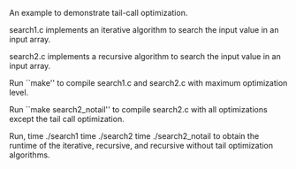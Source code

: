 An example to demonstrate tail-call optimization.

search1.c implements an iterative algorithm to search
the input value in an input array.

search2.c implements a recursive algorithm to search
the input value in an input array.

Run ``make'' to compile search1.c and search2.c with
maximum optimization level.

Run ``make search2_notail'' to compile search2.c with 
all optimizations except the tail call optimization.

Run,
time ./search1
time ./search2
time ./search2_notail
to obtain the runtime of the iterative, recursive, and
recursive without tail optimization algorithms.
